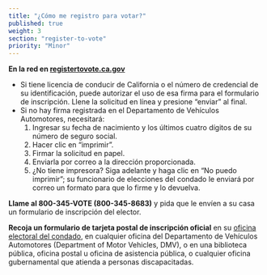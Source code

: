 ```yaml
---
title: "¿Cómo me registro para votar?"
published: true
weight: 3
section: "register-to-vote"
priority: "Minor"
---
```

**En la red en [registertovote.ca.gov](http://registertovote.ca.gov//)**

- Si tiene licencia de conducir de California o el número de credencial de su identificación, puede autorizar el uso de esa firma para el formulario de inscripción.  Llene la solicitud en línea y presione “enviar” al final.  
- Si no hay firma registrada en el Departamento de Vehículos Automotores, necesitará:  
	1. Ingresar su fecha de nacimiento y los últimos cuatro dígitos de su número de seguro social.  
	2. Hacer clic en “imprimir”.  
	3. Firmar la solicitud en papel.  
  4. Enviarla por correo a la dirección proporcionada.  
  5. ¿No tiene impresora? Siga adelante y haga clic en “No puedo imprimir”; su funcionario de elecciones del condado le enviará por correo un formato para que lo firme y lo devuelva.  

**Llame al 800-345-VOTE (800-345-8683)** y pida que le envíen a su casa un formulario de inscripción del elector.  

**Recoja un formulario de tarjeta postal de inscripción oficial** en su [oficina electoral del condado](#section-election-office-contact), en cualquier oficina del Departamento de Vehículos Automotores (Department of Motor Vehicles, DMV), o en una biblioteca pública, oficina postal u oficina de asistencia pública, o cualquier oficina gubernamental que atienda a personas discapacitadas.
